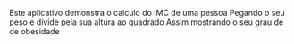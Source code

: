 Este aplicativo demonstra o calculo do IMC de uma pessoa
Pegando o seu peso e divide pela sua altura ao quadrado
Assim mostrando o seu grau de de obesidade
